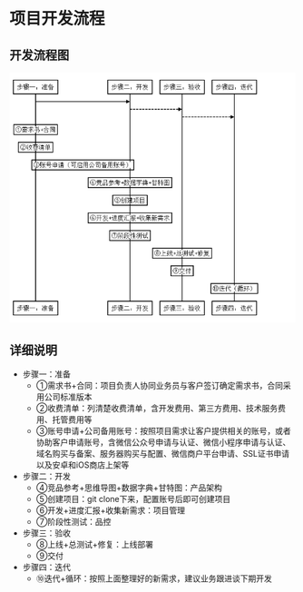 # 项目开发流程

## 开发流程图

![blockchain](/static/images/lc.png)

## 详细说明

* 步骤一：准备
    * ①需求书+合同：项目负责人协同业务员与客户签订确定需求书，合同采用公司标准版本
    * ②收费清单：列清楚收费清单，含开发费用、第三方费用、技术服务费用、托管费用等
    * ③账号申请+公司备用账号：按照项目需求让客户提供相关的账号，或者协助客户申请账号，含微信公众号申请与认证、微信小程序申请与认证、域名购买与备案、服务器购买与配置、微信商户平台申请、SSL证书申请以及安卓和iOS商店上架等
* 步骤二：开发
    * ④竞品参考+思维导图+数据字典+甘特图：产品架构
    * ⑤创建项目：git clone下来，配置账号后即可创建项目
    * ⑥开发+进度汇报+收集新需求：项目管理
    * ⑦阶段性测试：品控
* 步骤三：验收
    * ⑧上线+总测试+修复：上线部署
    * ⑨交付
* 步骤四：迭代
    * ⑩迭代+循环：按照上面整理好的新需求，建议业务跟进谈下期开发

